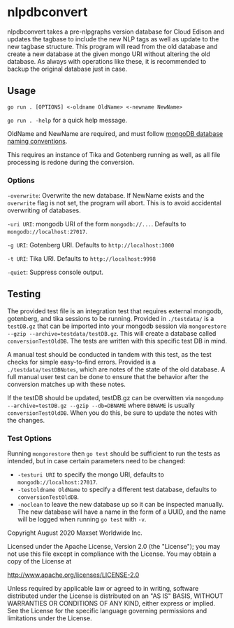# nlpdbconvert
nlpdbconvert takes a pre-nlpgraphs version database for Cloud Edison and updates the tagbase to include the new NLP tags as well as update to the new tagbase structure. This program will read from the old database and create a new database at the given mongo URI without altering the old database. As always with operations like these, it is recommended to backup the original database just in case.

## Usage
`go run . [OPTIONS] <-oldname OldName> <-newname NewName>`

`go run . -help` for a quick help message.

OldName and NewName are required, and must follow [mongoDB database naming conventions](https://docs.mongodb.com/manual/reference/limits/#naming-restrictions).

This requires an instance of Tika and Gotenberg running as well, as all file processing is redone during the conversion.

### Options

`-overwrite`: Overwrite the new database. If NewName exists and the `overwrite` flag is not set, the program will abort. This is to avoid accidental overwriting of databases.

`-uri URI`: mongodb URI of the form `mongodb://...`. Defaults to `mongodb://localhost:27017`.

`-g URI`: Gotenberg URI. Defaults to `http://localhost:3000`

`-t URI`: Tika URI. Defaults to `http://localhost:9998`

`-quiet`: Suppress console output.

## Testing
The provided test file is an integration test that requires external mongodb, gotenberg, and tika sessions to be running. Provided in `./testdata/` is a `testDB.gz` that can be imported into your mongodb session via `mongorestore --gzip --archive=testdata/testDB.gz`. This will create a database called `conversionTestOldDB`. The tests are written with this specific test DB in mind.

A manual test should be conducted in tandem with this test, as the test checks for simple easy-to-find errors. Provided is a `./testdata/testDBNotes`, which are notes of the state of the old database. A full manual user test can be done to ensure that the behavior after the conversion matches up with these notes.

If the testDB should be updated, testDB.gz can be overwitten via `mongodump --archive=testDB.gz --gzip --db=DBNAME` where `DBNAME` is usually `conversionTestOldDB`. When you do this, be sure to update the notes with the changes.

### Test Options
Running `mongorestore` then `go test` should be sufficient to run the tests as intended, but in case certain parameters need to be changed:
* `-testuri URI` to specify the mongo URI, defaults to `mongodb://localhost:27017`.
* `-testoldname OldName` to specify a different test database, defaults to `conversionTestOldDB`.
* `-noclean` to leave the new database up so it can be inspected manually. The new database will have a name in the form of a UUID, and the name will be logged when running `go test` with `-v`.


Copyright August 2020 Maxset Worldwide Inc.

Licensed under the Apache License, Version 2.0 (the "License");
you may not use this file except in compliance with the License.
You may obtain a copy of the License at

http://www.apache.org/licenses/LICENSE-2.0

Unless required by applicable law or agreed to in writing, software
distributed under the License is distributed on an "AS IS" BASIS,
WITHOUT WARRANTIES OR CONDITIONS OF ANY KIND, either express or implied.
See the License for the specific language governing permissions and
limitations under the License.
